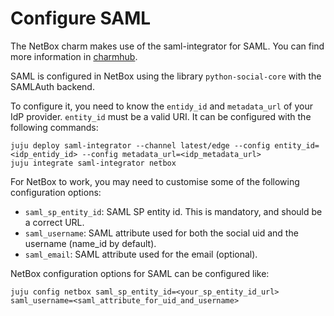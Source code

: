 # Configure SAML

The NetBox charm makes use of the saml-integrator for SAML. You can find
more information in [charmhub](https://charmhub.io/saml-integrator).

SAML is configured in NetBox using the library `python-social-core` with the SAMLAuth backend.

To configure it, you need to know the `entidy_id` and `metadata_url` of your IdP provider. 
`entity_id` must be a valid URI. It can be configured with the following commands:
```
juju deploy saml-integrator --channel latest/edge --config entity_id=<idp_entidy_id> --config metadata_url=<idp_metadata_url>
juju integrate saml-integrator netbox
```

For NetBox to work, you may need to customise some of the following configuration options:
 - `saml_sp_entity_id`: SAML SP entity id. This is mandatory, and should be a correct URL.
 - `saml_username`: SAML attribute used for both the social uid and the username (name_id by default).
 - `saml_email`: SAML attribute used for the email (optional).

NetBox configuration options for SAML can be configured like:
```
juju config netbox saml_sp_entity_id=<your_sp_entity_id_url> saml_username=<saml_attribute_for_uid_and_username>
```
